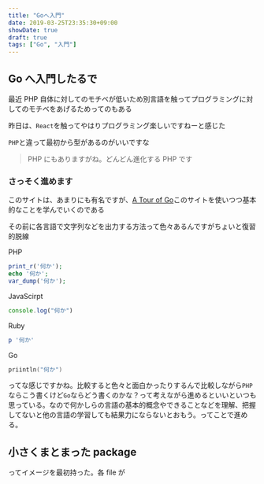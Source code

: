 ```yaml
---
title: "Goへ入門"
date: 2019-03-25T23:35:30+09:00
showDate: true
draft: true
tags: ["Go", "入門"]
---
```


## Go へ入門したるで

最近 PHP 自体に対してのモチベが低いため別言語を触ってプログラミングに対してのモチベをあげるためってのもある

昨日は、`React`を触ってやはりプログラミング楽しいですねーと感じた

`PHP`と違って最初から型があるのがいいですな

> PHP にもありますがね。どんどん進化する PHP です

### さっそく進めます

このサイトは、あまりにも有名ですが、[A Tour of Go](https://go-tour-jp.appspot.com/welcome/1)このサイトを使いつつ基本的なことを学んでいくのである

その前に各言語で文字列などを出力する方法って色々あるんですがちょいと復習的脱線

PHP

```php
print_r('何か');
echo '何か';
var_dump('何か');
```

JavaScirpt

```javascript
console.log("何か")
```

Ruby

```ruby
p '何か'
```

Go

```go
priintln("何か")
```

ってな感じですかね。比較すると色々と面白かったりするんで比較しながら`PHP`ならこう書くけど`Go`ならどう書くのかな？って考えながら進めるといいといつも思っている。なので何かしらの言語の基本的概念やできることなどを理解、把握してないと他の言語の学習しても結果力にならないとおもう。ってことで進める。

## 小さくまとまった package

ってイメージを最初持った。各 file が
